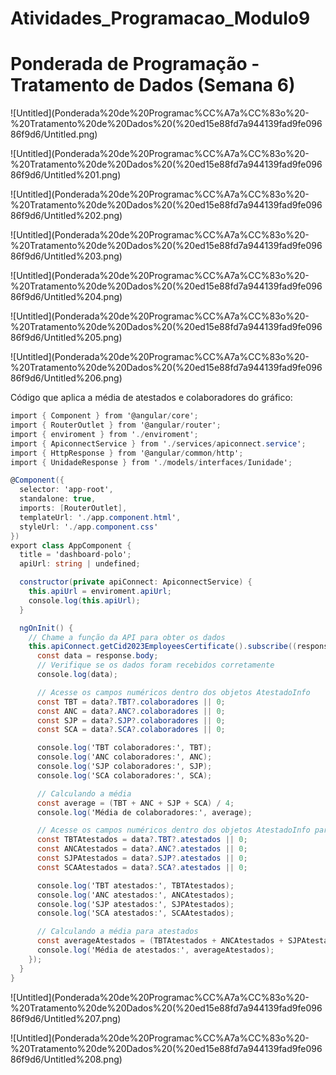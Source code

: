 # Atividades_Programacao_Modulo9

# Ponderada de Programação - Tratamento de Dados (Semana 6)

![Untitled](Ponderada%20de%20Programac%CC%A7a%CC%83o%20-%20Tratamento%20de%20Dados%20(%20ed15e88fd7a944139fad9fe09686f9d6/Untitled.png)

![Untitled](Ponderada%20de%20Programac%CC%A7a%CC%83o%20-%20Tratamento%20de%20Dados%20(%20ed15e88fd7a944139fad9fe09686f9d6/Untitled%201.png)

![Untitled](Ponderada%20de%20Programac%CC%A7a%CC%83o%20-%20Tratamento%20de%20Dados%20(%20ed15e88fd7a944139fad9fe09686f9d6/Untitled%202.png)

![Untitled](Ponderada%20de%20Programac%CC%A7a%CC%83o%20-%20Tratamento%20de%20Dados%20(%20ed15e88fd7a944139fad9fe09686f9d6/Untitled%203.png)

![Untitled](Ponderada%20de%20Programac%CC%A7a%CC%83o%20-%20Tratamento%20de%20Dados%20(%20ed15e88fd7a944139fad9fe09686f9d6/Untitled%204.png)

![Untitled](Ponderada%20de%20Programac%CC%A7a%CC%83o%20-%20Tratamento%20de%20Dados%20(%20ed15e88fd7a944139fad9fe09686f9d6/Untitled%205.png)

![Untitled](Ponderada%20de%20Programac%CC%A7a%CC%83o%20-%20Tratamento%20de%20Dados%20(%20ed15e88fd7a944139fad9fe09686f9d6/Untitled%206.png)

Código que aplica a média de atestados e colaboradores do gráfico:

```csharp
import { Component } from '@angular/core';
import { RouterOutlet } from '@angular/router';
import { enviroment } from './enviroment';
import { ApiconnectService } from './services/apiconnect.service';
import { HttpResponse } from '@angular/common/http';
import { UnidadeResponse } from './models/interfaces/Iunidade';

@Component({
  selector: 'app-root',
  standalone: true,
  imports: [RouterOutlet],
  templateUrl: './app.component.html',
  styleUrl: './app.component.css'
})
export class AppComponent {
  title = 'dashboard-polo';
  apiUrl: string | undefined;

  constructor(private apiConnect: ApiconnectService) {
    this.apiUrl = enviroment.apiUrl;
    console.log(this.apiUrl);
  }

  ngOnInit() {
    // Chame a função da API para obter os dados
    this.apiConnect.getCid2023EmployeesCertificate().subscribe((response: HttpResponse<UnidadeResponse>) => {
      const data = response.body;
      // Verifique se os dados foram recebidos corretamente
      console.log(data);

      // Acesse os campos numéricos dentro dos objetos AtestadoInfo
      const TBT = data?.TBT?.colaboradores || 0;
      const ANC = data?.ANC?.colaboradores || 0;
      const SJP = data?.SJP?.colaboradores || 0;
      const SCA = data?.SCA?.colaboradores || 0;

      console.log('TBT colaboradores:', TBT);
      console.log('ANC colaboradores:', ANC);
      console.log('SJP colaboradores:', SJP);
      console.log('SCA colaboradores:', SCA);

      // Calculando a média
      const average = (TBT + ANC + SJP + SCA) / 4;
      console.log('Média de colaboradores:', average);

      // Acesse os campos numéricos dentro dos objetos AtestadoInfo para atestados
      const TBTAtestados = data?.TBT?.atestados || 0;
      const ANCAtestados = data?.ANC?.atestados || 0;
      const SJPAtestados = data?.SJP?.atestados || 0;
      const SCAAtestados = data?.SCA?.atestados || 0;

      console.log('TBT atestados:', TBTAtestados);
      console.log('ANC atestados:', ANCAtestados);
      console.log('SJP atestados:', SJPAtestados);
      console.log('SCA atestados:', SCAAtestados);

      // Calculando a média para atestados
      const averageAtestados = (TBTAtestados + ANCAtestados + SJPAtestados + SCAAtestados) / 4;
      console.log('Média de atestados:', averageAtestados);
    });
  }
}
```

![Untitled](Ponderada%20de%20Programac%CC%A7a%CC%83o%20-%20Tratamento%20de%20Dados%20(%20ed15e88fd7a944139fad9fe09686f9d6/Untitled%207.png)

![Untitled](Ponderada%20de%20Programac%CC%A7a%CC%83o%20-%20Tratamento%20de%20Dados%20(%20ed15e88fd7a944139fad9fe09686f9d6/Untitled%208.png)